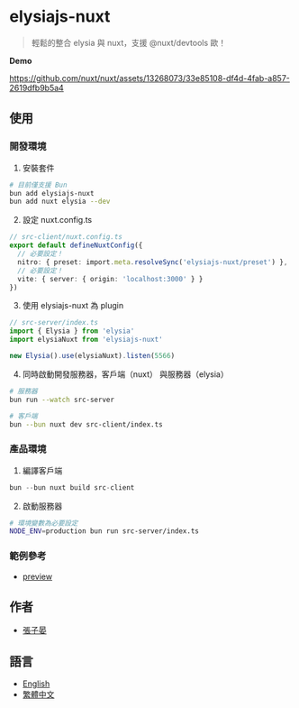 # elysiajs-nuxt

> 輕鬆的整合 elysia 與 nuxt，支援 @nuxt/devtools 歐！

**Demo**

https://github.com/nuxt/nuxt/assets/13268073/33e85108-df4d-4fab-a857-2619dfb9b5a4

## 使用

### 開發環境

1. 安裝套件

```sh
# 目前僅支援 Bun
bun add elysiajs-nuxt
bun add nuxt elysia --dev
```

2. 設定 nuxt.config.ts

```ts
// src-client/nuxt.config.ts
export default defineNuxtConfig({
  // 必要設定！
  nitro: { preset: import.meta.resolveSync('elysiajs-nuxt/preset') },
  // 必要設定！
  vite: { server: { origin: 'localhost:3000' } }
})
```

3. 使用 elysiajs-nuxt 為 plugin

```ts
// src-server/index.ts
import { Elysia } from 'elysia'
import elysiaNuxt from 'elysiajs-nuxt'

new Elysia().use(elysiaNuxt).listen(5566)
```

4. 同時啟動開發服務器，客戶端（nuxt） 與服務器（elysia）

```sh
# 服務器
bun run --watch src-server
```

```sh
# 客戶端
bun --bun nuxt dev src-client/index.ts
```

### 產品環境

1. 編譯客戶端

```ts
bun --bun nuxt build src-client
```

2. 啟動服務器

```sh
# 環境變數為必要設定
NODE_ENV=production bun run src-server/index.ts
```

### 範例參考

- [preview](/preview)

## 作者

- [張子晏](https://github.com/trylovetom)

## 語言

- [English](./README.md)
- [繁體中文](./README-zh-Hant.md)

